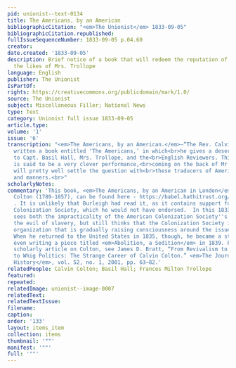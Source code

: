 ```yaml
---
pid: unionist--text-0134
title: The Americans, by an American
bibliographicCitation: "<em>The Unionist</em> 1833-09-05"
bibliographicCitation.republished: 
fullIssueSequenceNumber: 1833-09-05 p.04.60
creator: 
date.created: '1833-09-05'
description: Brief notice of a book that will redeem the reputation of Americans from
  the likes of Mrs. Trollope
language: English
publisher: The Unionist
IsPartOf: 
rights: https://creativecommons.org/publicdomain/mark/1.0/
source: The Unionist
subject: Miscellaneous Filler; National News
type: Text
category: Unionist full issue 1833-09-05
article.type: 
volume: '1'
issue: '6'
transcription: "<em>The Americans, by an American.</em>—“The Rev. Calvin Colton has
  written a book entitled ‘The Americans,’ in which<br>he gives a deserved castigation
  to Capt. Basil Hall, Mrs. Trollope, and the<br>English Reviewers. This work, which
  is said to be a very clever performance,<br>coming on the back of Mr. Stuart’s,
  will pretty well settle the question with<br>these traducers of American character
  and manners.<br>"
scholarlyNotes: 
commentary: 'This book, <em>The Americans, by an American in London</em>, by Calvin
  Colton (1789-1857), can be found here - https://babel.hathitrust.org/cgi/pt?id=yale.39002007679153&view=1up&seq=7&q1=american%20colonization%20society
  . It is unlikely that Burleigh had read it, as it contains support for the American
  Colonization Society, which he would not have endorsed.  In this 1833 book, Colton
  sees both the impracticality of the American Colonization Society''s project, and
  the evil of slavery, but still thinks that the Colonization Society is a benevolent
  organization that is gradually raising consciousness around the issue of slavery.
  When he returned to the United States in 1835, though, he became a strident anti-abolitionist,
  even writing a piece titled <em>Abolition, a Sedition</em> in 1839. For a full length
  scholarly article on Colton, see James D. Bratt, “From Revivalism to Anti-Revivalism
  to Whig Politics: The Strange Career of Calvin Colton.” <em>The Journal of Ecclesiastical
  History</em>, vol. 52, no. 1, 2001, pp. 63–82.'
relatedPeople: Calvin Colton; Basil Hall; Frances Milton Trollope
featured: 
repeated: 
relatedImage: unionist--image-0007
relatedText: 
relatedTextIssue: 
filename: 
caption: 
order: '133'
layout: items_item
collection: items
thumbnail: '""'
manifest: '""'
full: '""'
---
```

